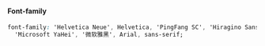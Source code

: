 ####  Font-family



```css
font-family: 'Helvetica Neue', Helvetica, 'PingFang SC', 'Hiragino Sans GB',
  'Microsoft YaHei', '微软雅黑', Arial, sans-serif;
```